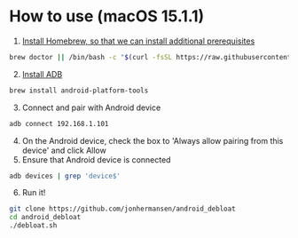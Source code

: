 # How to use (macOS 15.1.1)

1. [Install Homebrew, so that we can install additional prerequisites](https://docs.brew.sh/Installation)
```sh
brew doctor || /bin/bash -c "$(curl -fsSL https://raw.githubusercontent.com/Homebrew/install/HEAD/install.sh)"'
```
2. [Install ADB](https://developer.android.com/tools/adb)
```sh
brew install android-platform-tools
```
3. Connect and pair with Android device
```sh
adb connect 192.168.1.101
```
4. On the Android device, check the box to 'Always allow pairing from this device' and click Allow
5. Ensure that Android device is connected
```sh
adb devices | grep 'device$'
```
6. Run it!
```sh
git clone https://github.com/jonhermansen/android_debloat
cd android_debloat
./debloat.sh
```

